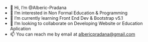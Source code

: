 - 👋 Hi, I’m @Alberic-Pradana
- 👀 I’m interested in Non Formal Education & Programming
- 🌱 I’m currently learning Front End Dev & Bootstrap v5.1
- 💞️ I’m looking to collaborate on Developing Website or Education Aplication
- 📫 You can reach me by email at albericpradana@gmail.com

<!---
Alberic-Pradana/Alberic-Pradana is a ✨ special ✨ repository because its `README.md` (this file) appears on your GitHub profile.
You can click the Preview link to take a look at your changes.
--->
